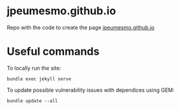 # jpeumesmo.github.io

Repo with the code to create the page [jpeumesmo.github.io](https://jpeumesmo.github.io/)

# Useful commands

To locally run the site:
```
bundle exec jekyll serve
```

To update possible vulnerability issues with dependices using GEM:
```
bundle update --all
```
